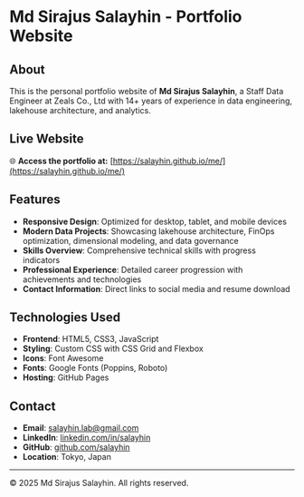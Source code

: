# Md Sirajus Salayhin - Portfolio Website

## About
This is the personal portfolio website of **Md Sirajus Salayhin**, a Staff Data Engineer at Zeals Co., Ltd with 14+ years of experience in data engineering, lakehouse architecture, and analytics.

## Live Website
🌐 **Access the portfolio at:** [https://salayhin.github.io/me/](https://salayhin.github.io/me/)

## Features
- **Responsive Design**: Optimized for desktop, tablet, and mobile devices
- **Modern Data Projects**: Showcasing lakehouse architecture, FinOps optimization, dimensional modeling, and data governance
- **Skills Overview**: Comprehensive technical skills with progress indicators
- **Professional Experience**: Detailed career progression with achievements and technologies
- **Contact Information**: Direct links to social media and resume download

## Technologies Used
- **Frontend**: HTML5, CSS3, JavaScript
- **Styling**: Custom CSS with CSS Grid and Flexbox
- **Icons**: Font Awesome
- **Fonts**: Google Fonts (Poppins, Roboto)
- **Hosting**: GitHub Pages

## Contact
- **Email**: salayhin.lab@gmail.com
- **LinkedIn**: [linkedin.com/in/salayhin](https://linkedin.com/in/salayhin)
- **GitHub**: [github.com/salayhin](https://github.com/salayhin)
- **Location**: Tokyo, Japan

---
© 2025 Md Sirajus Salayhin. All rights reserved.
